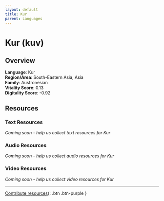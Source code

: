```yaml
---
layout: default
title: Kur
parent: Languages
---
```


# Kur (kuv)

## Overview

**Language**: Kur  
**Region/Area**: South-Eastern Asia, Asia  
**Family**: Austronesian  
**Vitality Score**: 0.13  
**Digitality Score**: -0.92  

## Resources

### Text Resources
*Coming soon - help us collect text resources for Kur*

### Audio Resources
*Coming soon - help us collect audio resources for Kur*

### Video Resources
*Coming soon - help us collect video resources for Kur*

---

[Contribute resources](https://fairtrain.github.io/){: .btn .btn-purple }
